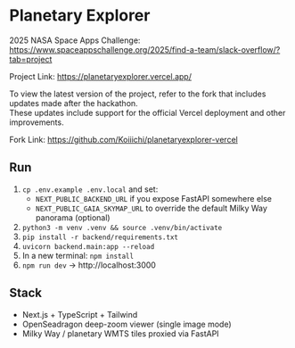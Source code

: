 # Planetary Explorer
2025 NASA Space Apps Challenge: https://www.spaceappschallenge.org/2025/find-a-team/slack-overflow/?tab=project

Project Link: https://planetaryexplorer.vercel.app/

To view the latest version of the project, refer to the fork that includes updates made after the hackathon.  
These updates include support for the official Vercel deployment and other improvements.

Fork Link: https://github.com/Koiiichi/planetaryexplorer-vercel

## Run
1) `cp .env.example .env.local` and set:
   - `NEXT_PUBLIC_BACKEND_URL` if you expose FastAPI somewhere else
   - `NEXT_PUBLIC_GAIA_SKYMAP_URL` to override the default Milky Way panorama (optional)
2) `python3 -m venv .venv && source .venv/bin/activate`
3) `pip install -r backend/requirements.txt`
4) `uvicorn backend.main:app --reload`
5) In a new terminal: `npm install`
6) `npm run dev` → http://localhost:3000

## Stack
- Next.js + TypeScript + Tailwind
- OpenSeadragon deep-zoom viewer (single image mode)
- Milky Way / planetary WMTS tiles proxied via FastAPI
